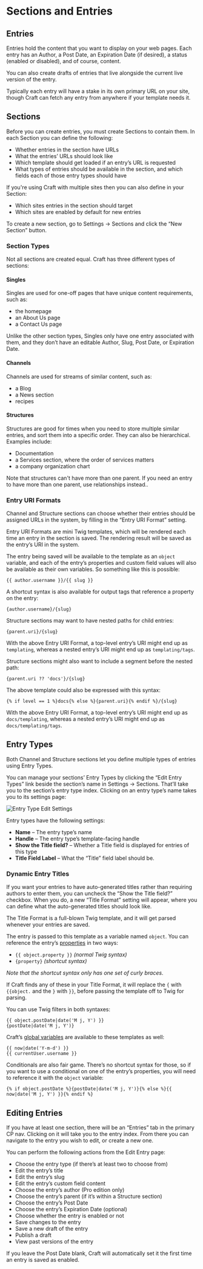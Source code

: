 # Sections and Entries

## Entries

Entries hold the content that you want to display on your web pages. Each entry has an Author, a Post Date, an Expiration Date (if desired), a status (enabled or disabled), and of course, content. 

You can also create drafts of entries that live alongside the current live version of the entry.

Typically each entry will have a stake in its own primary URL on your site, though Craft can fetch any entry from anywhere if your template needs it.

## Sections

Before you can create entries, you must create Sections to contain them. In each Section you can define the following:

* Whether entries in the section have URLs
* What the entries’ URLs should look like
* Which template should get loaded if an entry’s URL is requested
* What types of entries should be available in the section, and which fields each of those entry types should have

If you're using Craft with multiple sites then you can also define in your Section:

* Which sites entries in the section should target
* Which sites are enabled by default for new entries

To create a new section, go to Settings → Sections and click the “New Section” button.

### Section Types

Not all sections are created equal. Craft has three different types of sections:

#### Singles

Singles are used for one-off pages that have unique content requirements, such as:

* the homepage
* an About Us page
* a Contact Us page

Unlike the other section types, Singles only have one entry associated with them, and they don’t have an editable Author, Slug, Post Date, or Expiration Date.

#### Channels

Channels are used for streams of similar content, such as:

* a Blog
* a News section
* recipes

#### Structures

Structures are good for times when you need to store multiple similar entries, and sort them into a specific order. They can also be hierarchical. Examples include:

* Documentation
* a Services section, where the order of services matters
* a company organization chart

Note that structures can't have more than one parent. If you need an entry to have more than one parent, use relationships instead..

### Entry URI Formats

Channel and Structure sections can choose whether their entries should be assigned URLs in the system, by filling in the “Entry URI Format” setting.

Entry URI Formats are mini Twig templates, which will be rendered each time an entry in the section is saved. The rendering result will be saved as the entry’s URI in the system.

The entry being saved will be available to the template as an `object` variable, and each of the entry’s properties and custom field values will also be available as their own variables. So something like this is possible:

```twig
{{ author.username }}/{{ slug }}
``` 

A shortcut syntax is also available for output tags that reference a property on the entry:

```twig
{author.username}/{slug}
```

Structure sections may want to have nested paths for child entries:

```twig
{parent.uri}/{slug}
```

With the above Entry URI Format, a top-level entry’s URI might end up as `templating`, whereas a nested entry’s URI might end up as `templating/tags`.

Structure sections might also want to include a segment before the nested path:

```twig
{parent.uri ?? 'docs'}/{slug}
``` 

The above template could also be expressed with this syntax:

```twig
{% if level == 1 %}docs{% else %}{parent.uri}{% endif %}/{slug}
```

With the above Entry URI Format, a top-level entry’s URI might end up as `docs/templating`, whereas a nested entry’s URI might end up as `docs/templating/tags`.

## Entry Types

Both Channel and Structure sections let you define multiple types of entries using Entry Types.

You can manage your sections’ Entry Types by clicking the “Edit Entry Types” link beside the section’s name in Settings → Sections. That’ll take you to the section’s entry type index. Clicking on an entry type’s name takes you to its settings page:

![Entry Type Edit Settings](./images/sections-and-entries-entry-types.png)

Entry types have the following settings:

* **Name** – The entry type’s name
* **Handle** – The entry type’s template-facing handle
* **Show the Title field?** – Whether a Title field is displayed for entries of this type
* **Title Field Label** – What the “Title” field label should be.

### Dynamic Entry Titles

If you want your entries to have auto-generated titles rather than requiring authors to enter them, you can uncheck the “Show the Title field?” checkbox. When you do, a new “Title Format” setting will appear, where you can define what the auto-generated titles should look like.

The Title Format is a full-blown Twig template, and it will get parsed whenever your entries are saved.

The entry is passed to this template as a variable named `object`. You can reference the entry’s [properties](api:craft\elements\Entry#public-properties) in two ways:

* `{{ object.property }}` _(normal Twig syntax)_
* `{property}` _(shortcut syntax)_

_Note that the shortcut syntax only has one set of curly braces_. 

If Craft finds any of these in your Title Format, it will replace the `{` with `{{object.` and the `}` with `}}`, before passing the template off to Twig for parsing.

You can use Twig filters in both syntaxes:

```twig
{{ object.postDate|date('M j, Y') }}
{postDate|date('M j, Y')}
```

Craft’s [global variables](dev/global-variables.md) are available to these templates as well:

```twig
{{ now|date('Y-m-d') }}
{{ currentUser.username }}
```

Conditionals are also fair game. There’s no shortcut syntax for those, so if you want to use a conditional on one of the entry’s properties, you will need to reference it with the `object` variable:

```twig
{% if object.postDate %}{postDate|date('M j, Y')}{% else %}{{ now|date('M j, Y') }}{% endif %}
```

## Editing Entries

If you have at least one section, there will be an “Entries” tab in the primary CP nav. Clicking on it will take you to the entry index. From there you can navigate to the entry you wish to edit, or create a new one.

You can perform the following actions from the Edit Entry page:

* Choose the entry type (if there’s at least two to choose from)
* Edit the entry’s title
* Edit the entry’s slug
* Edit the entry’s custom field content
* Choose the entry’s author (Pro edition only)
* Choose the entry’s parent (if it’s within a Structure section)
* Choose the entry’s Post Date
* Choose the entry’s Expiration Date (optional)
* Choose whether the entry is enabled or not
* Save changes to the entry
* Save a new draft of the entry
* Publish a draft
* View past versions of the entry

If you leave the Post Date blank, Craft will automatically set it the first time an entry is saved as enabled.

